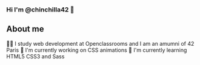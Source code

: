 ### Hi I'm @chinchilla42 👋

## About me
🧑‍🎓 I study web development at Openclassrooms and I am an amumni of 42 Paris
🔭 I'm currently working on CSS animations 
🌱 I'm currently learning HTML5 CSS3 and Sass
